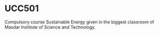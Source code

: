 UCC501
======

Compulsory course Sustainable Energy given in the biggest classroom of Masdar Institute of Science and Technology.
